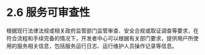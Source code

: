 # 2.6 服务可审查性

根据现行法律法规或相关政府监管部门监管审查、安全合规或取证调查等要求，在符合流程和手续完备的情况下，开发者中心可以根据有关部门要求，提供用户所使用的服务相关信息，包括服务运行日志、运行维护人员操作记录等信息。